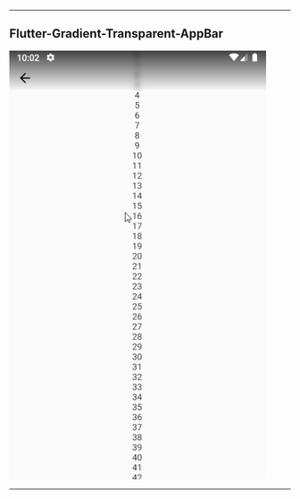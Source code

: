 ----

## Flutter-Gradient-Transparent-AppBar
![](https://github.com/birhos/Flutter-Gradient-Transparent-AppBar/blob/master/Screenshot.gif?raw=true)

----
